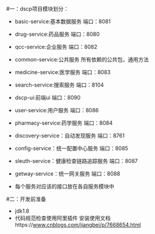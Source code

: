 #一：dscp项目模块划分：

* basic-service:基本数据服务  端口：8081
* drug-service:药品服务  端口：8080
* qcc-service:企业服务  端口：8082
* common-service:公共服务 所有依赖的公共包，通用方法
* medicine-service:医学服务  端口：8083
* search-service:搜索服务  端口：8104
* dscp-ui:前端ui  端口：8090
* user-service:用户服务  端口：8086
* pharmacy-service:药学服务  端口：8084
* discovery-service：自动发现服务  端口：8761
* config-service：统一配置中心服务  端口：8085
* sleuth-service：健康检查链路追踪服务  端口：8087
* getway-service：统一网关服务  端口：8088

* 每个服务对应该的接口放在各自服务模块中

#二：开发前准备

* jdk1.8
* 代码规范检查使用阿里插件
   安装使用文档https://www.cnblogs.com/jiangbei/p/7668654.html





